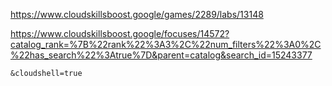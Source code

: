 https://www.cloudskillsboost.google/games/2289/labs/13148


https://www.cloudskillsboost.google/focuses/14572?catalog_rank=%7B%22rank%22%3A3%2C%22num_filters%22%3A0%2C%22has_search%22%3Atrue%7D&parent=catalog&search_id=15243377




```
&cloudshell=true
```
